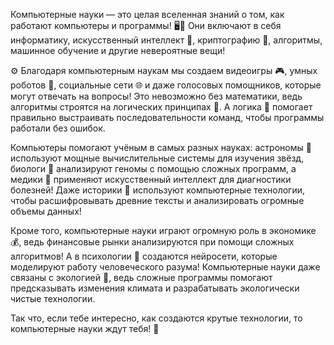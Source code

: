 Компьютерные науки — это целая вселенная знаний о том, как работают компьютеры и программы! 🖥️📱 Они включают в себя информатику, искусственный интеллект 🤖, криптографию 🔐, алгоритмы, машинное обучение и другие невероятные вещи!

⚙️ Благодаря компьютерным наукам мы создаем видеоигры 🎮, умных роботов 🤖, социальные сети 🌐 и даже голосовых помощников, которые могут отвечать на вопросы! Это невозможно без математики, ведь алгоритмы строятся на логических принципах 🔢. А логика 🤔 помогает правильно выстраивать последовательности команд, чтобы программы работали без ошибок.

Компьютеры помогают учёным в самых разных науках: астрономы 🔭 используют мощные вычислительные системы для изучения звёзд, биологи 🧬 анализируют геномы с помощью сложных программ, а медики 🏥 применяют искусственный интеллект для диагностики болезней! Даже историки 📜 используют компьютерные технологии, чтобы расшифровывать древние тексты и анализировать огромные объемы данных!

Кроме того, компьютерные науки играют огромную роль в экономике 💰, ведь финансовые рынки анализируются при помощи сложных алгоритмов! А в психологии 🧠 создаются нейросети, которые моделируют работу человеческого разума! Компьютерные науки даже связаны с экологией 🌿, ведь сложные программы помогают предсказывать изменения климата и разрабатывать экологически чистые технологии.

Так что, если тебе интересно, как создаются крутые технологии, то компьютерные науки ждут тебя! 💾
